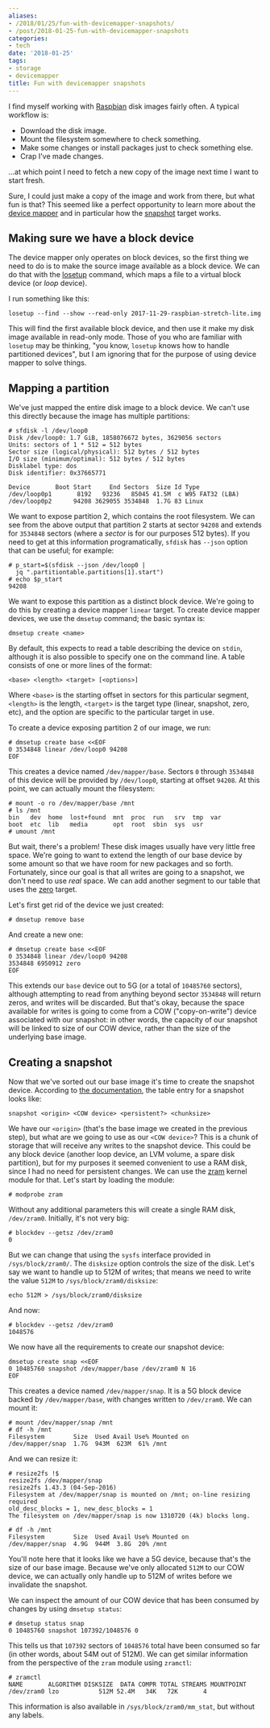 ```yaml
---
aliases:
- /2018/01/25/fun-with-devicemapper-snapshots/
- /post/2018-01-25-fun-with-devicemapper-snapshots
categories:
- tech
date: '2018-01-25'
tags:
- storage
- devicemapper
title: Fun with devicemapper snapshots
---
```


I find myself working with [Raspbian][] disk images fairly often. A
typical workflow is:

[raspbian]: https://www.raspberrypi.org/downloads/raspbian/

- Download the disk image.
- Mount the filesystem somewhere to check something.
- Make some changes or install packages just to check something else.
- Crap I've made changes.

...at which point I need to fetch a new copy of the image next time I
want to start fresh.

Sure, I could just make a copy of the image and work from there, but
what fun is that? This seemed like a perfect opportunity to learn more
about the [device mapper][] and in particular how the [snapshot][]
target works.

[device mapper]: https://www.kernel.org/doc/Documentation/device-mapper/
[snapshot]: https://www.kernel.org/doc/Documentation/device-mapper/snapshot.txt

## Making sure we have a block device

The device mapper only operates on block devices, so the first thing
we need to do is to make the source image available as a block device.
We can do that with the [losetup][] command, which maps a file to a
virtual block device (or *loop* device).

[losetup]: http://manpages.ubuntu.com/manpages/xenial/man8/losetup.8.html

I run something like this:

    losetup --find --show --read-only 2017-11-29-raspbian-stretch-lite.img

This will find the first available block device, and then use it make
my disk image available in read-only mode. Those of you who are
familiar with `losetup` may be thinking, "you know, `losetup` knows
how to handle partitioned devices", but I am ignoring that for the
purpose of using device mapper to solve things.

## Mapping a partition

We've just mapped the entire disk image to a block device. We can't
use this directly because the image has multiple partitions:

    # sfdisk -l /dev/loop0
    Disk /dev/loop0: 1.7 GiB, 1858076672 bytes, 3629056 sectors
    Units: sectors of 1 * 512 = 512 bytes
    Sector size (logical/physical): 512 bytes / 512 bytes
    I/O size (minimum/optimal): 512 bytes / 512 bytes
    Disklabel type: dos
    Disk identifier: 0x37665771

    Device       Boot Start     End Sectors  Size Id Type
    /dev/loop0p1       8192   93236   85045 41.5M  c W95 FAT32 (LBA)
    /dev/loop0p2      94208 3629055 3534848  1.7G 83 Linux

We want  to expose partition 2, which contains the root filesystem. We
can see from the above output that partition 2 starts at sector
`94208` and extends for `3534848` sectors (where a *sector* is for our
purposes 512 bytes). If you need to get at this information
programatically, `sfdisk` has `--json` option that can be useful; for
example:

    # p_start=$(sfdisk --json /dev/loop0 |
      jq ".partitiontable.partitions[1].start")
    # echo $p_start
    94208

We want to expose this partition as a distinct block device. We're
going to do this by creating a device mapper `linear` target. To
create device mapper devices, we use the `dmsetup` command; the basic
syntax is:

    dmsetup create <name>

By default, this expects to read a table describing the device on
`stdin`, although it is also possible to specify one on the command
line. A table consists of one or more lines of the format:

    <base> <length> <target> [<options>]

Where `<base>` is the starting offset in sectors for this particular
segment, `<length>` is the length, `<target>` is the target type
(linear, snapshot, zero, etc), and the option are specific to the
particular target in use.

To create a device exposing partition 2 of our image, we run:

    # dmsetup create base <<EOF
    0 3534848 linear /dev/loop0 94208
    EOF

This creates a device named `/dev/mapper/base`. Sectors `0` through
`3534848` of this device will be provided by `/dev/loop0`, starting at
offset `94208`. At this point, we can actually mount the filesystem:

    # mount -o ro /dev/mapper/base /mnt
    # ls /mnt
    bin   dev  home  lost+found  mnt  proc  run   srv  tmp  var
    boot  etc  lib   media       opt  root  sbin  sys  usr
    # umount /mnt

But wait, there's a problem! These disk images usually have very
little free space. We're going to want to extend the length of our
base device by some amount so that we have room for new packages and
so forth. Fortunately, since our goal is that all writes are going to
a snapshot, we don't need to use *real* space. We can add another
segment to our table that uses the [zero][] target.

[zero]: https://www.kernel.org/doc/Documentation/device-mapper/zero.txt

Let's first get rid of the device we just created:

    # dmsetup remove base

And create a new one:

    # dmsetup create base <<EOF
    0 3534848 linear /dev/loop0 94208
    3534848 6950912 zero
    EOF

This extends our `base` device out to 5G (or a total of `10485760`
sectors), although attempting to read from anything beyond sector
`3534848` will return zeros, and writes will be discarded. But that's
okay, because the space available for writes is going to come from a
COW ("copy-on-write") device associated with our snapshot: in other
words, the capacity of our snapshot will be linked to size of our COW
device, rather than the size of the underlying base image.

## Creating a snapshot

Now that we've sorted out our base image it's time to create the
snapshot device. According to [the documentation][snapshot], the
table entry for a snapshot looks like:

    snapshot <origin> <COW device> <persistent?> <chunksize>

We have our `<origin>` (that's the base image we created in the
previous step), but what are we going to use as our `<COW device>`?
This is a chunk of storage that will receive any writes to the
snapshot device. This could be any block device (another loop device,
an LVM volume, a spare disk partition), but for my purposes it seemed
convenient to use a RAM disk, since I had no need for persistent
changes. We can use the [zram][] kernel module for that. Let's start
by loading the module:

[zram]: https://www.kernel.org/doc/Documentation/blockdev/zram.txt

    # modprobe zram

Without any additional parameters this will create a single RAM disk,
`/dev/zram0`. Initially, it's not very big:

    # blockdev --getsz /dev/zram0
    0

But we can change that using the `sysfs` interface provided in
`/sys/block/zram0/`. The `disksize` option controls the size of the
disk. Let's say we want to handle up to 512M of writes; that means we
need to write the value `512M` to `/sys/block/zram0/disksize`:

    echo 512M > /sys/block/zram0/disksize

And now:

    # blockdev --getsz /dev/zram0
    1048576

We now have all the requirements to create our snapshot device:

    dmsetup create snap <<EOF
    0 10485760 snapshot /dev/mapper/base /dev/zram0 N 16
    EOF

This creates a device named `/dev/mapper/snap`. It is a 5G block
device backed by `/dev/mapper/base`, with changes written to
`/dev/zram0`. We can mount it:

    # mount /dev/mapper/snap /mnt
    # df -h /mnt
    Filesystem        Size  Used Avail Use% Mounted on
    /dev/mapper/snap  1.7G  943M  623M  61% /mnt

And we can resize it:

    # resize2fs !$
    resize2fs /dev/mapper/snap
    resize2fs 1.43.3 (04-Sep-2016)
    Filesystem at /dev/mapper/snap is mounted on /mnt; on-line resizing required
    old_desc_blocks = 1, new_desc_blocks = 1
    The filesystem on /dev/mapper/snap is now 1310720 (4k) blocks long.

    # df -h /mnt
    Filesystem        Size  Used Avail Use% Mounted on
    /dev/mapper/snap  4.9G  944M  3.8G  20% /mnt

You'll note here that it looks like we have a 5G device, because
that's the size of our base image. Because we've only allocated
`512M` to our COW device, we can actually only handle up to 512M of
writes before we invalidate the snapshot.

We can inspect the amount of our COW device that has been consumed by
changes by using `dmsetup status`:

    # dmsetup status snap
    0 10485760 snapshot 107392/1048576 0

This tells us that `107392` sectors of `1048576` total have been
consumed so far (in other words, about 54M out of 512M). We can get
similar information from the perspective of the `zram` module using
`zramctl`:

    # zramctl
    NAME       ALGORITHM DISKSIZE  DATA COMPR TOTAL STREAMS MOUNTPOINT
    /dev/zram0 lzo           512M 52.4M   34K   72K       4

This information is also available in `/sys/block/zram0/mm_stat`, but
without any labels.
